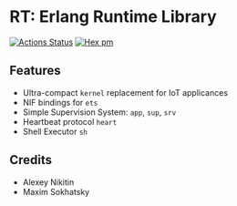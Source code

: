 RT: Erlang Runtime Library
==========================

[![Actions Status](https://github.com/synrc/rt/workflows/mix/badge.svg)](https://github.com/synrc/rt/actions)
[![Hex pm](http://img.shields.io/hexpm/v/rt.svg?style=flat)](https://hex.pm/packages/rt)

Features
--------

* Ultra-compact `kernel` replacement for IoT applicances
* NIF bindings for `ets`
* Simple Supervision System: `app`, `sup`, `srv`
* Heartbeat protocol `heart`
* Shell Executor `sh`

Credits
-------

* Alexey Nikitin
* Maxim Sokhatsky
